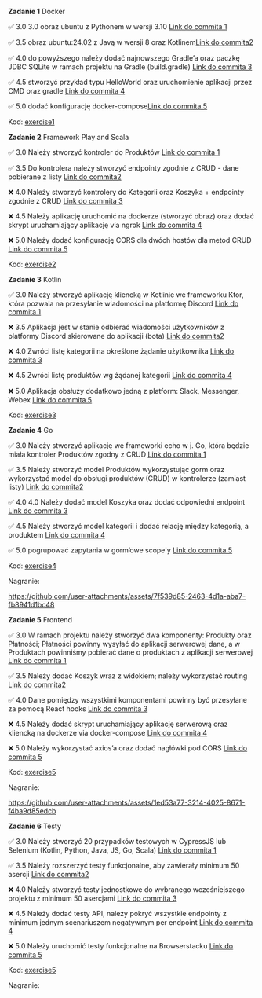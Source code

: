 **Zadanie 1** Docker

:white_check_mark: 3.0 3.0 obraz ubuntu z Pythonem w wersji 3.10 [Link do commita 1](https://github.com/mawojcik/ebiznes/commit/b3ba114e41052bc9353fc45405809b8c793006c4)

:white_check_mark: 3.5 obraz ubuntu:24.02 z Javą w wersji 8 oraz Kotlinem[Link do commita2 ](https://github.com/mawojcik/ebiznes/commit/bf24fd31f587333069b6d59b8eb6e2e0a33950dd)

:white_check_mark: 4.0 do powyższego należy dodać najnowszego Gradle’a oraz paczkę JDBC SQLite w ramach projektu na Gradle (build.gradle) [Link do commita 3](https://github.com/mawojcik/ebiznes/commit/7cd71d8f2c11e92063f3e71dcef75eccc5685838)

:white_check_mark: 4.5 stworzyć przykład typu HelloWorld oraz uruchomienie aplikacji przez CMD oraz gradle [Link do commita 4](https://github.com/mawojcik/ebiznes/commit/7cd71d8f2c11e92063f3e71dcef75eccc5685838)

:white_check_mark: 5.0 dodać konfigurację docker-compose[Link do commita 5](https://github.com/mawojcik/ebiznes/commit/7cd71d8f2c11e92063f3e71dcef75eccc5685838)


Kod: [exercise1](https://github.com/mawojcik/ebiznes/tree/main/exercise1)

**Zadanie 2** Framework Play and Scala

:white_check_mark: 3.0 Należy stworzyć kontroler do Produktów [Link do commita 1](https://github.com/mawojcik/ebiznes/commit/b3ba114e41052bc9353fc45405809b8c793006c4)

:white_check_mark: 3.5 Do kontrolera należy stworzyć endpointy zgodnie z CRUD - dane pobierane z listy [Link do commita2 ](https://github.com/mawojcik/ebiznes/commit/bf24fd31f587333069b6d59b8eb6e2e0a33950dd)

:x: 4.0 Należy stworzyć kontrolery do Kategorii oraz Koszyka + endpointy
zgodnie z CRUD [Link do commita 3](https://github.com/mawojcik/ebiznes/commit/7cd71d8f2c11e92063f3e71dcef75eccc5685838)

:x: 4.5 Należy aplikację uruchomić na dockerze (stworzyć obraz) oraz dodać
skrypt uruchamiający aplikację via ngrok [Link do commita 4](https://github.com/mawojcik/ebiznes/commit/7cd71d8f2c11e92063f3e71dcef75eccc5685838)

:x: 5.0 Należy dodać konfigurację CORS dla dwóch hostów dla metod CRUD [Link do commita 5](https://github.com/mawojcik/ebiznes/commit/7cd71d8f2c11e92063f3e71dcef75eccc5685838)


Kod: [exercise2](https://github.com/mawojcik/ebiznes/tree/main/exercise2)


**Zadanie 3** Kotlin

:white_check_mark: 3.0 Należy stworzyć aplikację kliencką w Kotlinie we frameworku Ktor, która pozwala na przesyłanie wiadomości na platformę Discord [Link do commita 1](https://github.com/mawojcik/ebiznes/commit/9b9834d981aeef758c7701e033568477d4094aba)

:x: 3.5 Aplikacja jest w stanie odbierać wiadomości użytkowników z platformy Discord skierowane do aplikacji (bota) [Link do commita2](https://github.com/mawojcik/ebiznes/commit/bf24fd31f587333069b6d59b8eb6e2e0a33950dd)

:x: 4.0 Zwróci listę kategorii na określone żądanie użytkownika [Link do commita 3](https://github.com/mawojcik/ebiznes/commit/7cd71d8f2c11e92063f3e71dcef75eccc5685838)

:x: 4.5 Zwróci listę produktów wg żądanej kategorii [Link do commita 4](https://github.com/mawojcik/ebiznes/commit/7cd71d8f2c11e92063f3e71dcef75eccc5685838)

:x: 5.0 Aplikacja obsłuży dodatkowo jedną z platform: Slack, Messenger, Webex [Link do commita 5](https://github.com/mawojcik/ebiznes/commit/7cd71d8f2c11e92063f3e71dcef75eccc5685838)


Kod: [exercise3](https://github.com/mawojcik/ebiznes/tree/main/zadanie3)


**Zadanie 4** Go

:white_check_mark: 3.0 Należy stworzyć aplikację we frameworki echo w j. Go, która będzie miała kontroler Produktów zgodny z CRUD [Link do commita 1](https://github.com/mawojcik/ebiznes/commit/4cb379cc31073d4bdd4d4864aff8d3ed77f332b0)

:white_check_mark: 3.5 Należy stworzyć model Produktów wykorzystując gorm oraz wykorzystać model do obsługi produktów (CRUD) w kontrolerze (zamiast listy) [Link do commita2](https://github.com/mawojcik/ebiznes/commit/4cb379cc31073d4bdd4d4864aff8d3ed77f332b0)

:white_check_mark: 4.0 4.0 Należy dodać model Koszyka oraz dodać odpowiedni endpoint [Link do commita 3](https://github.com/mawojcik/ebiznes/commit/4cb379cc31073d4bdd4d4864aff8d3ed77f332b0)

:white_check_mark: 4.5 Należy stworzyć model kategorii i dodać relację między kategorią, a produktem [Link do commita 4](https://github.com/mawojcik/ebiznes/commit/4cb379cc31073d4bdd4d4864aff8d3ed77f332b0)

:white_check_mark: 5.0 pogrupować zapytania w gorm’owe scope'y [Link do commita 5](https://github.com/mawojcik/ebiznes/commit/e149b62ef9db3af140f0f18a90e1ca99056affa5)


Kod: [exercise4](https://github.com/mawojcik/ebiznes/tree/main/exercise4)

Nagranie:

https://github.com/user-attachments/assets/7f539d85-2463-4d1a-aba7-fb8941d1bc48

**Zadanie 5** Frontend

:white_check_mark: 3.0 W ramach projektu należy stworzyć dwa komponenty: Produkty oraz Płatności; Płatności powinny wysyłać do aplikacji serwerowej dane, a w Produktach powinniśmy pobierać dane o produktach z aplikacji serwerowej [Link do commita 1](https://github.com/mawojcik/ebiznes/commit/87cf27a92953c40fe1fc3139033e257dc6d15621)

:white_check_mark: 3.5 Należy dodać Koszyk wraz z widokiem; należy wykorzystać routing [Link do commita2](https://github.com/mawojcik/ebiznes/commit/ecb6c94bbb9808dbc5a464f97b63723a53c219f6)

:white_check_mark: 4.0 Dane pomiędzy wszystkimi komponentami powinny być przesyłane za pomocą React hooks [Link do commita 3](https://github.com/mawojcik/ebiznes/commit/ecb6c94bbb9808dbc5a464f97b63723a53c219f6)

:x: 4.5 Należy dodać skrypt uruchamiający aplikację serwerową oraz kliencką na dockerze via docker-compose [Link do commita 4](https://github.com/mawojcik/ebiznes)

:x: 5.0 Należy wykorzystać axios’a oraz dodać nagłówki pod CORS [Link do commita 5](https://github.com/mawojcik/ebiznes)


Kod: [exercise5](https://github.com/mawojcik/ebiznes/tree/main/exercise5/shopapp)

Nagranie:

https://github.com/user-attachments/assets/1ed53a77-3214-4025-8671-f4ba9d85edcb

**Zadanie 6** Testy

:white_check_mark: 3.0 Należy stworzyć 20 przypadków testowych w CypressJS lub Selenium (Kotlin, Python, Java, JS, Go, Scala) [Link do commita 1](https://github.com/mawojcik/ebiznes/commit/08391da86151b72027ca7418643e26b9c7425e3d)

:white_check_mark: 3.5 Należy rozszerzyć testy funkcjonalne, aby zawierały minimum 50 asercji [Link do commita2](https://github.com/mawojcik/ebiznes/commit/08391da86151b72027ca7418643e26b9c7425e3d)

:x: 4.0 Należy stworzyć testy jednostkowe do wybranego wcześniejszego projektu z minimum 50 asercjami [Link do commita 3](https://github.com/mawojcik/ebiznes/)

:x: 4.5 Należy dodać testy API, należy pokryć wszystkie endpointy z minimum jednym scenariuszem negatywnym per endpoint [Link do commita 4](https://github.com/mawojcik/ebiznes)

:x: 5.0 Należy uruchomić testy funkcjonalne na Browserstacku [Link do commita 5](https://github.com/mawojcik/ebiznes)


Kod: [exercise5](https://github.com/mawojcik/ebiznes/tree/main/exercise6)

Nagranie: